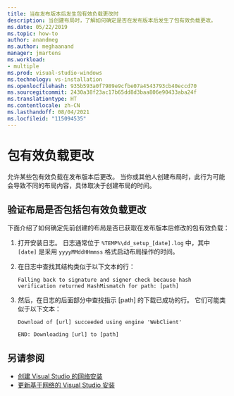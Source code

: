 ```yaml
---
title: 当在发布版本后发生包有效负载更改时
description: 当创建布局时，了解如何确定是否在发布版本后发生了包有效负载更改。
ms.date: 05/22/2019
ms.topic: how-to
author: anandmeg
ms.author: meghaanand
manager: jmartens
ms.workload:
- multiple
ms.prod: visual-studio-windows
ms.technology: vs-installation
ms.openlocfilehash: 935b593a0f7989e9cfbe07a4543793cb40eccd70
ms.sourcegitcommit: 2430a38f23ac17b65dd8d3baa806e90433aba24f
ms.translationtype: HT
ms.contentlocale: zh-CN
ms.lasthandoff: 08/04/2021
ms.locfileid: "115094535"
---
```

# <a name="package-payload-changes"></a>包有效负载更改

允许某些包有效负载在发布版本后更改。 当你或其他人创建布局时，此行为可能会导致不同的布局内容，具体取决于创建布局的时间。

## <a name="verify-that-a-layout-includes-package-payload-changes"></a>验证布局是否包括包有效负载更改

下面介绍了如何确定先前创建的布局是否已获取在发布版本后修改的包有效负载：

1. 打开安装日志。 日志通常位于 `%TEMP%\dd_setup_[date].log` 中，其中 `[date]` 是采用 `yyyyMMddHHmmss` 格式启动布局操作的时间。

2. 在日志中查找其结构类似于以下文本的行：

    `Falling back to signature and signer check because hash verification returned HashMismatch for path: [path]`

3. 然后，在日志的后面部分中查找指示 [path] 的下载已成功的行。 它们可能类似于以下文本：

    `Download of [url] succeeded using engine 'WebClient'`

    `END: Downloading [url] to [path]`

## <a name="see-also"></a>另请参阅

* [创建 Visual Studio 的网络安装](create-a-network-installation-of-visual-studio.md)
* [更新基于网络的 Visual Studio 安装](update-a-network-installation-of-visual-studio.md)
